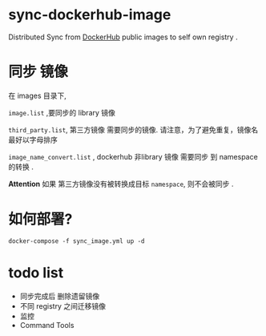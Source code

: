 # sync-dockerhub-image
Distributed Sync from [DockerHub](http://hub.docker.com)  public images to self own registry .





# 同步 镜像 

在 images 目录下, 

`image.list` ,要同步的 library 镜像

`third_party.list`,  第三方镜像 需要同步的镜像.
请注意，为了避免重复，镜像名最好以字母排序

`image_name_convert.list` , dockerhub 非library 镜像 需要同步 到 namespace 的转换 .

**Attention**
如果 第三方镜像没有被转换成目标 `namespace`, 则不会被同步 .


# 如何部署?

`docker-compose -f sync_image.yml up -d `



# todo list

* 同步完成后 删除遗留镜像
* 不同 registry 之间迁移镜像
* 监控
* Command Tools
